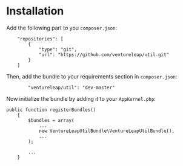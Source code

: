 
# Installation

Add the following part to you `composer.json`:

```
    "repositories": [
        {
            "type": "git",
            "url": "https://github.com/ventureleap/util.git"
        }
    ]
```

Then, add the bundle to your requirements section in `composer.json`:

```
        "ventureleap/util": "dev-master"
```

Now initialize the bundle by adding it to your `AppKernel.php`:

```
public function registerBundles()
    {
        $bundles = array(
            ...
            new VentureLeapUtilBundle\VentureLeapUtilBundle(),
            ...
        );
        
        ...
    }

```
